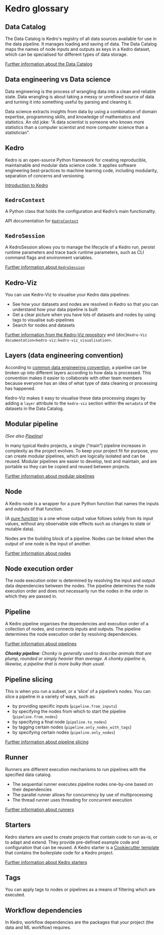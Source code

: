 # Kedro glossary


## Data Catalog
 The Data Catalog is Kedro's registry of all data sources available for use in the data pipeline. It manages loading and saving of data. The Data Catalog maps the names of node inputs and outputs as keys in a Kedro dataset, which can be specialised for different types of data storage.

[Further information about the Data Catalog](../data/data_catalog.md)

## Data engineering vs Data science
Data engineering is the process of wrangling data into a clean and reliable state. Data wrangling is about taking a messy or unrefined source of data and turning it into something useful by parsing and cleaning it.

Data science extracts insights from data by using a combination of domain expertise, programming skills, and knowledge of mathematics and statistics. An old joke: "A data scientist is someone who knows more statistics than a computer scientist and more computer science than a statistician".

## Kedro
Kedro is an open-source Python framework for creating reproducible, maintainable and modular data science code. It applies software engineering best-practices to machine learning code, including modularity, separation of concerns and versioning.

[Introduction to Kedro](../introduction/index.md)

## `KedroContext`
A Python class that holds the configuration and Kedro’s main functionality.

API documentation for [`KedroContext`](/kedro.framework.context.KedroContext)

## `KedroSession`
A KedroSession allows you to manage the lifecycle of a Kedro run, persist runtime parameters and trace back runtime parameters, such as CLI command flags and environment variables.

[Further information about `KedroSession`](../kedro_project_setup/session.md)

## Kedro-Viz
You can use Kedro-Viz to visualise your Kedro data pipelines:

* See how your datasets and nodes are resolved in Kedro so that you can understand how your data pipeline is built
* Get a clear picture when you have lots of datasets and nodes by using tags to visualise sub-pipelines
* Search for nodes and datasets

[Further information from the Kedro-Viz repository](https://github.com/kedro-org/kedro-viz) and {doc}`Kedro-Viz documentation<kedro-viz:kedro-viz_visualisation>`.

## Layers (data engineering convention)
According to [common data engineering convention](https://towardsdatascience.com/the-importance-of-layered-thinking-in-data-engineering-a09f685edc71), a pipeline can be broken up into different layers according to how data is processed. This convention makes it easier to collaborate with other team members because everyone has an idea of what type of data cleaning or processing has happened.

Kedro-Viz makes it easy to visualise these data processing stages by adding a `layer` attribute to the `kedro-viz` section within the `metadata` of the datasets in the Data Catalog.

## Modular pipeline
_(See also [Pipeline](#pipeline))_

In many typical Kedro projects, a single (“main”) pipeline increases in complexity as the project evolves. To keep your project fit for purpose, you can create modular pipelines, which are logically isolated and can be reused. Modular pipelines are easier to develop, test and maintain, and are portable so they can be copied and reused between projects.

[Further information about modular pipelines](../nodes_and_pipelines/modular_pipelines.md)

## Node
A Kedro node is a wrapper for a pure Python function that names the inputs and outputs of that function.

(A [pure function](https://realpython.com/python-functional-programming/#what-is-functional-programming) is a one whose output value follows solely from its input values, without any observable side effects such as changes to state or mutable data).

Nodes are the building block of a pipeline. Nodes can be linked when the output of one node is the input of another.

[Further information about nodes](../nodes_and_pipelines/nodes.md)

## Node execution order
The node execution order is determined by resolving the input and output data dependencies between the nodes. The pipeline determines the node execution order and does not necessarily run the nodes in the order in which they are passed in.

## Pipeline
A Kedro pipeline organises the dependencies and execution order of a collection of nodes, and connects inputs and outputs. The pipeline determines the node execution order by resolving dependencies.

[Further information about pipelines](../nodes_and_pipelines/pipeline_introduction.md)

**_Chonky pipeline_**: _Chonky is generally used to describe animals that are plump, rounded or simply heavier than average. A chonky pipeline is, likewise, a pipeline that is more bulky than usual._

## Pipeline slicing
This is when you run a subset, or a ‘slice’ of a pipeline’s nodes. You can slice a pipeline in a variety of ways, such as:

* by providing specific inputs (`pipeline.from_inputs`)
* by specifying the nodes from which to start the pipeline (`pipeline.from_nodes`)
* by specifying a final node (`pipeline.to_nodes`)
* by tagging certain nodes (`pipeline.only_nodes_with_tags`)
* by specifying certain nodes (`pipeline.only_nodes`)

[Further information about pipeline slicing](../nodes_and_pipelines/slice_a_pipeline.md)

## Runner
Runners are different execution mechanisms to run pipelines with the specified data catalog.

* The sequential runner executes pipeline nodes one-by-one based on their dependencies
* The parallel runner allows for concurrency by use of multiprocessing
* The thread runner uses threading for concurrent execution

[Further information about runners](../nodes_and_pipelines/run_a_pipeline.md)

## Starters
Kedro starters are used to create projects that contain code to run as-is, or to adapt and extend. They provide pre-defined example code and configuration that can be reused. A Kedro starter is a [Cookiecutter template](https://cookiecutter.readthedocs.io/) that contains the boilerplate code for a Kedro project.

[Further information about Kedro starters](../kedro_project_setup/starters.md)

## Tags
You can apply tags to nodes or pipelines as a means of filtering which are executed.

## Workflow dependencies
In Kedro, workflow dependencies are the packages that your project (the data and ML workflow) requires.
